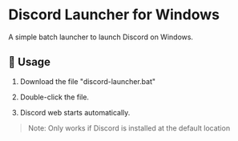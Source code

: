 # Discord Launcher for Windows

A simple batch launcher to launch Discord on Windows.

## 🔧 Usage

1. Download the file "discord-launcher.bat"

2. Double-click the file.

3. Discord web starts automatically.

> Note: Only works if Discord is installed at the default location

